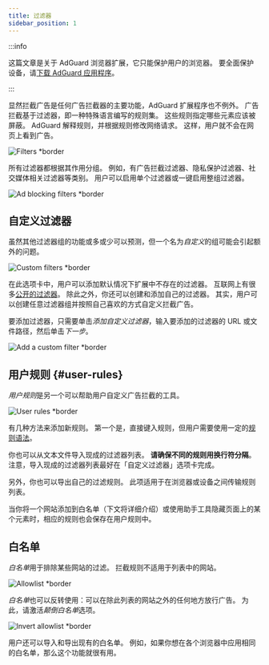 ```yaml
---
title: 过滤器
sidebar_position: 1
---
```


:::info

这篇文章是关于 AdGuard 浏览器扩展，它只能保护用户的浏览器。 要全面保护设备，请[下载 AdGuard 应用程序](https://agrd.io/download-kb-adblock)。

:::

显然拦截广告是任何广告拦截器的主要功能，AdGuard 扩展程序也不例外。 广告拦截基于过滤器，即一种特殊语言编写的规则集。 这些规则指定哪些元素应该被屏蔽。 AdGuard 解释规则，并根据规则修改网络请求。 这样，用户就不会在网页上看到广告。

![Filters \*border](https://cdn.adtidy.org/content/Kb/ad_blocker/browser_extension/ad_blocker_browser_extension_filters.png)

所有过滤器都根据其作用分组。 例如，有广告拦截过滤器、隐私保护过滤器、社交媒体相关过滤器等类别。 用户可以启用单个过滤器或一键启用整组过滤器。

![Ad blocking filters \*border](https://cdn.adtidy.org/content/Kb/ad_blocker/browser_extension/ad_blocker_browser_extension_filters1.png)

## 自定义过滤器

虽然其他过滤器组的功能或多或少可以预测，但一个名为*自定义*的组可能会引起额外的问题。

![Custom filters \*border](https://cdn.adtidy.org/content/Kb/ad_blocker/browser_extension/ad_blocker_browser_extension_custom_filters.png)

在此选项卡中，用户可以添加默认情况下扩展中不存在的过滤器。 互联网上有很多[公开的过滤器](https://filterlists.com)。 除此之外，你还可以创建和添加自己的过滤器。 其实，用户可以创建任意过滤器组并按照自己喜欢的方式自定义拦截广告。

要添加过滤器，只需要单击*添加自定义过滤器*，输入要添加的过滤器的 URL 或文件路径，然后单击*下一步*。

![Add a custom filter \*border](https://cdn.adtidy.org/content/Kb/ad_blocker/browser_extension/ad_blocker_browser_extension_custom_filters1.png)

## 用户规则 {#user-rules}

*用户规则*是另一个可以帮助用户自定义广告拦截的工具。

![User rules \*border](https://cdn.adtidy.org/content/Kb/ad_blocker/browser_extension/ad_blocker_browser_extension_user_rules.png)

有几种方法来添加新规则。 第一个是，直接键入规则，但用户需要使用一定的[规则语法](/general/ad-filtering/create-own-filters)。

你也可以从文本文件导入现成的过滤器列表。 **请确保不同的规则用换行符分隔**。注意，导入现成的过滤器列表最好在「自定义过滤器」选项卡完成。

另外，你也可以导出自己的过滤规则。 此项适用于在浏览器或设备之间传输规则列表。

当你将一个网站添加到白名单（下文将详细介绍）或使用助手工具隐藏页面上的某个元素时，相应的规则也会保存在用户规则中。

## 白名单

*白名单*用于排除某些网站的过滤。 拦截规则不适用于列表中的网站。

![Allowlist \*border](https://cdn.adtidy.org/content/Kb/ad_blocker/browser_extension/ad_blocker_browser_extension_allowlist.png)

*白名单*也可以反转使用：可以在除此列表的网站之外的任何地方放行广告。 为此，请激活*颠倒白名单*选项。

![Invert allowlist \*border](https://cdn.adtidy.org/content/Kb/ad_blocker/browser_extension/ad_blocker_browser_extension_allowlist1.png)

用户还可以导入和导出现有的白名单。 例如，如果你想在各个浏览器中应用相同的白名单，那么这个功能就很有用。
